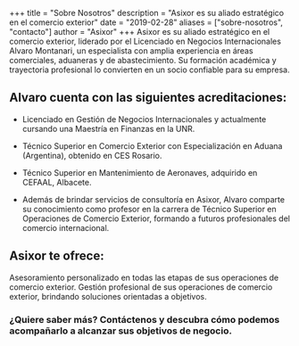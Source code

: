 +++
title = "Sobre Nosotros"
description = "Asixor es su aliado estratégico en el comercio exterior"
date = "2019-02-28"
aliases = ["sobre-nosotros", "contacto"]
author = "Asixor"
+++
Asixor es su aliado estratégico en el comercio exterior, liderado por el Licenciado en Negocios Internacionales Alvaro Montanari, un especialista con amplia experiencia en áreas comerciales, aduaneras y de abastecimiento. Su formación académica y trayectoria profesional lo convierten en un socio confiable para su empresa.

## Alvaro cuenta con las siguientes acreditaciones:

* Licenciado en Gestión de Negocios Internacionales y actualmente cursando una Maestría en Finanzas en la UNR.

* Técnico Superior en Comercio Exterior con Especialización en Aduana (Argentina), obtenido en CES Rosario.

* Técnico Superior en Mantenimiento de Aeronaves, adquirido en CEFAAL, Albacete.

* Además de brindar servicios de consultoría en Asixor, Alvaro comparte su conocimiento como profesor en la carrera de Técnico Superior en Operaciones de Comercio Exterior, formando a futuros profesionales del comercio internacional.

## Asixor te ofrece:

Asesoramiento personalizado en todas las etapas de sus operaciones de comercio exterior.
Gestión profesional de sus operaciones de comercio exterior, brindando soluciones orientadas a objetivos.

### ¿Quiere saber más? Contáctenos y descubra cómo podemos acompañarlo a alcanzar sus objetivos de negocio.